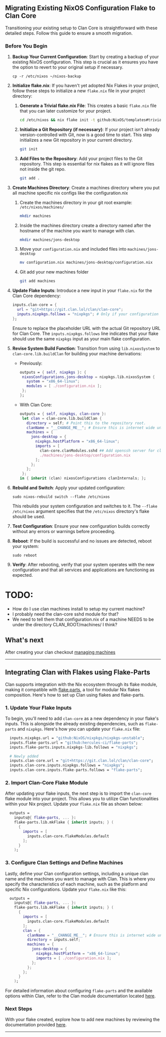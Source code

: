 ## **Migrating Existing NixOS Configuration Flake to Clan Core**

Transitioning your existing setup to Clan Core is straightforward with these detailed steps. Follow this guide to ensure a smooth migration.


### Before You Begin

1. **Backup Your Current Configuration**: Start by creating a backup of your existing NixOS configuration. This step is crucial as it ensures you have the option to revert to your original setup if necessary.

   ```shellSession
   cp -r /etc/nixos ~/nixos-backup
   ```

2. **Initialize flake.nix**: If you haven't yet adopted Nix Flakes in your project, follow these steps to initialize a new `flake.nix` file in your project directory:

   1. **Generate a Trivial flake.nix File**: This creates a basic `flake.nix` file that you can later customize for your project.

      ```bash
      cd /etc/nixos && nix flake init -t github:NixOS/templates#trivial
      ```

   2. **Initialize a Git Repository (if necessary)**: If your project isn't already version-controlled with Git, now is a good time to start. This step initializes a new Git repository in your current directory.

      ```bash
      git init
      ```

   3. **Add Files to the Repository**: Add your project files to the Git repository. This step is essential for nix flakes as it will ignore files not inside the git repo. 

      ```bash
      git add .
      ```


3. **Create Machines Directory**: Create a machines directory where you put all machine specific nix configs like the configuration.nix
    1. Create the machines directory in your git root example: `/etc/nixos/machines/`
        ```bash
        mkdir machines
        ```

    2. Inside the machines directory create a directory named after the hostname of the machine you want to manage with clan.
        ```bash
        mkdir machines/jons-desktop
        ```

    3. Move your `configuration.nix` and included files into  `machines/jons-desktop`
        ```bash
        mv configuration.nix machines/jons-desktop/configuration.nix 
        ```

    4. Git add your new machines folder
        ```bash
        git add machines
        ```

4. **Update Flake Inputs**: Introduce a new input in your `flake.nix` for the Clan Core dependency:

   ```nix
   inputs.clan-core = {
     url = "git+https://git.clan.lol/clan/clan-core";
     inputs.nixpkgs.follows = "nixpkgs"; # Only if your configuration uses nixpkgs unstable.
   };
   ```

   Ensure to replace the placeholder URL with the actual Git repository URL for Clan Core. The `inputs.nixpkgs.follows` line indicates that your flake should use the same `nixpkgs` input as your main flake configuration.


5. **Revise System Build Function**: Transition from using `lib.nixosSystem` to `clan-core.lib.buildClan` for building your machine derivations:

   - Previously:

     ```nix
     outputs = { self, nixpkgs }: {
      nixosConfigurations.jons-desktop = nixpkgs.lib.nixosSystem {
        system = "x86_64-linux";
        modules = [ ./configuration.nix ];
      };
     };
     ```

   - With Clan Core:

     ```nix
     outputs = { self, nixpkgs, clan-core }:
      let clan = clan-core.lib.buildClan {
        directory = self; # Point this to the repository root.
        clanName = "__CHANGE_ME__"; # Ensure this is internet wide unique.
        machines = {
          jons-desktop = {
            nixpkgs.hostPlatform = "x86_64-linux";
            imports = [
              clan-core.clanModules.sshd ## Add openssh server for clan management
              ./machines/jons-desktop/configuration.nix
            ];
          };
        };
      };
     in { inherit (clan) nixosConfigurations clanInternals; };
     ```



6. **Rebuild and Switch**: Apply your updated configuration:

   ```shellSession
   sudo nixos-rebuild switch --flake /etc/nixos
   ```

   This rebuilds your system configuration and switches to it. The `--flake /etc/nixos` argument specifies that the `/etc/nixos` directory's flake should be used.

7. **Test Configuration**: Ensure your new configuration builds correctly without any errors or warnings before proceeding.

8. **Reboot**: If the build is successful and no issues are detected, reboot your system:

   ```shellSession
   sudo reboot
   ```

9. **Verify**: After rebooting, verify that your system operates with the new configuration and that all services and applications are functioning as expected.


# TODO:
* How do I use clan machines install to setup my current machine?
* I probably need the clan-core sshd module for that?
* We need to tell them that configuration.nix of a machine NEEDS to be under the directory CLAN_ROOT/machines/<machine-name> I think?


## What's next

After creating your clan checkout [managing machines](./machines.md)

---


## Integrating Clan with Flakes using Flake-Parts

Clan supports integration with the Nix ecosystem through its flake module, making it compatible with [flake.parts](https://flake.parts/),
a tool for modular Nix flakes composition.
Here's how to set up Clan using flakes and flake-parts.

### 1. Update Your Flake Inputs

To begin, you'll need to add `clan-core` as a new dependency in your flake's inputs. This is alongside the already existing dependencies, such as `flake-parts` and `nixpkgs`. Here's how you can update your `flake.nix` file:



```nix
  inputs.nixpkgs.url = "github:NixOS/nixpkgs/nixpkgs-unstable";
  inputs.flake-parts.url = "github:hercules-ci/flake-parts";
  inputs.flake-parts.inputs.nixpkgs-lib.follows = "nixpkgs";

  # Newly added
  inputs.clan-core.url = "git+https://git.clan.lol/clan/clan-core";
  inputs.clan-core.inputs.nixpkgs.follows = "nixpkgs";
  inputs.clan-core.inputs.flake-parts.follows = "flake-parts";
```

### 2. Import Clan-Core Flake Module

After updating your flake inputs, the next step is to import the `clan-core` flake module into your project. This allows you to utilize Clan functionalities within your Nix project. Update your `flake.nix` file as shown below:

```nix
  outputs =
    inputs@{ flake-parts, ... }:
    flake-parts.lib.mkFlake { inherit inputs; } (
      {
        imports = [
          inputs.clan-core.flakeModules.default
        ];
      }
    );
```

### 3. Configure Clan Settings and Define Machines

Lastly, define your Clan configuration settings, including a unique clan name and the machines you want to manage with Clan.
This is where you specify the characteristics of each machine,
such as the platform and specific Nix configurations. Update your `flake.nix` like this:

```nix
  outputs =
    inputs@{ flake-parts, ... }:
    flake-parts.lib.mkFlake { inherit inputs; } (
      {
        imports = [
          inputs.clan-core.flakeModules.default
        ];
        clan = {
          clanName = "__CHANGE_ME__"; # Ensure this is internet wide unique.
          directory = inputs.self;
          machines = {
            jons-desktop = {
              nixpkgs.hostPlatform = "x86_64-linux";
              imports = [ ./configuration.nix ];
            };
          };
        };
      }
    );
```

For detailed information about configuring `flake-parts` and the available options within Clan,
refer to the Clan module documentation located [here](https://git.clan.lol/clan/clan-core/src/branch/main/flakeModules/clan.nix).

### **Next Steps**
With your flake created, explore how to add new machines by reviewing the documentation provided [here](./machines.md).

---